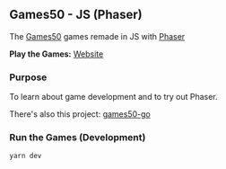 ## Games50 - JS (Phaser)

The [Games50](https://github.com/games50) games remade in JS with [Phaser](https://phaser.io/)

**Play the Games:** [Website](https://games50.yeoji.com/)

### Purpose

To learn about game development and to try out Phaser.

There's also this project: [games50-go](https://github.com/yeoji/games50-go)

### Run the Games (Development)

```
yarn dev
```
